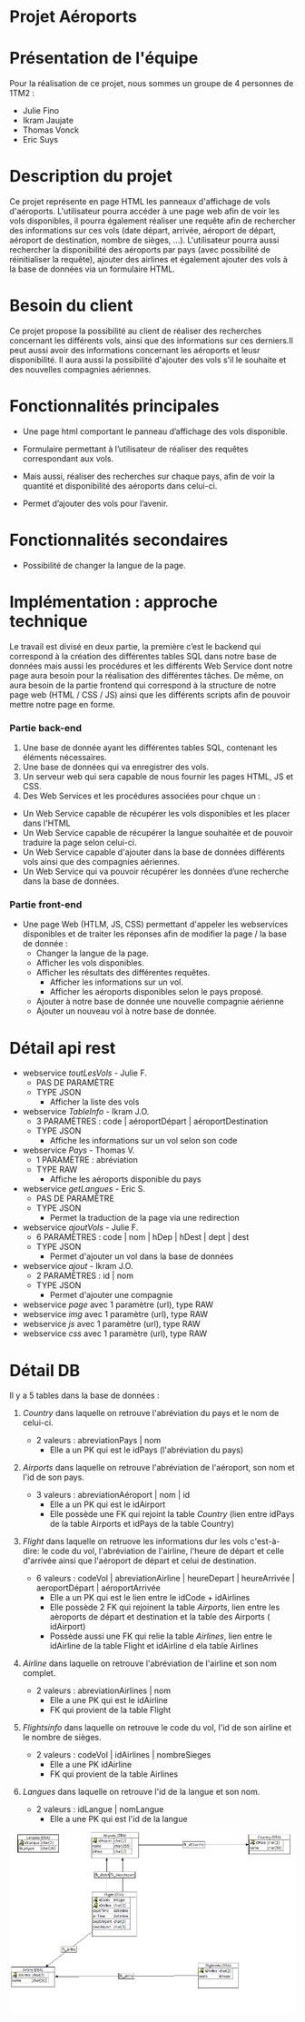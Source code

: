 # Projet Aéroports

# Présentation de l'équipe
Pour la réalisation de ce projet, nous sommes un groupe de 4 personnes de 1TM2 :
*	Julie Fino
*	Ikram Jaujate
*	Thomas Vonck
*	Eric Suys

# Description du projet 
Ce projet représente en page HTML les panneaux d'affichage de vols d'aéroports. L'utilisateur pourra accéder à une page web afin de voir les vols disponibles, il pourra également réaliser une requête afin de rechercher des informations sur ces vols (date départ, arrivée, aéroport de départ, aéroport de destination, nombre de sièges, ...). 
L'utilisateur pourra aussi rechercher la disponibilité des aéroports par pays (avec possibilité de réinitialiser la requête), ajouter des airlines et également ajouter des vols à la base de données via un formulaire HTML.

# Besoin du client
Ce projet propose la possibilité au client de réaliser des recherches concernant les différents vols, ainsi que des informations sur ces derniers.Il peut aussi avoir des informations concernant les aéroports et leusr disponibilité. Il aura aussi la possibilité d'ajouter des vols s'il le souhaite et des nouvelles compagnies aériennes.
# Fonctionnalités principales
* Une page html comportant le panneau d’affichage des vols disponible.

* Formulaire permettant à l’utilisateur de réaliser des requêtes correspondant aux vols.

* Mais aussi, réaliser des recherches sur chaque pays, afin de voir la quantité et disponibilité des aéroports dans celui-ci.

* Permet d’ajouter des vols pour l’avenir.

# Fonctionnalités secondaires
* Possibilité de changer la langue de la page. 

# Implémentation : approche technique
Le travail est divisé en deux partie, la première c’est le backend qui correspond à la création des différentes tables SQL dans notre base de données mais aussi les procédures et les différents Web Service dont notre page aura besoin pour la réalisation des différentes tâches. De même, on aura besoin de la partie frontend qui correspond à la structure de notre page web (HTML / CSS / JS) ainsi que les différents scripts afin de pouvoir mettre notre page en forme.

### Partie back-end
1. Une base de donnée ayant les différentes tables SQL, contenant les éléments nécessaires.
2. Une base de données qui va enregistrer des vols.
3.	Un serveur web qui sera capable de nous fournir les pages HTML, JS et CSS.
4.	Des Web Services et les procédures associées pour chque un :
  *	Un Web Service capable de récupérer les vols disponibles et les placer dans l'HTML
  *	Un Web Service capable de récupérer la langue souhaitée et de pouvoir traduire la page selon celui-ci.
  *	Un Web Service capable d'ajouter dans la base de données différents vols ainsi que des compagnies aériennes.
  *	Un Web Service qui va pouvoir récupérer les données d’une recherche dans la base de données.

### Partie front-end
* Une page Web (HTLM, JS, CSS) permettant d'appeler les webservices disponibles et de traiter les réponses afin de modifier la page / la base de donnée :
  *	Changer la langue de la page.
  *	Afficher les vols disponibles.
  *	Afficher les résultats des différentes requêtes. 
    * Afficher les informations sur un vol.
    * Afficher les aéroports disponibles selon le pays proposé.
  * Ajouter à notre base de donnée une nouvelle compagnie aérienne
  * Ajouter un nouveau vol à notre base de donnée.

# Détail api rest

* webservice *toutLesVols* - Julie F.
  * PAS DE PARAMÈTRE 
  * TYPE JSON
    * Afficher la liste des vols
* webservice *TableInfo* - Ikram J.O.
  * 3 PARAMÈTRES : code | aéroportDépart | aéroportDestination
  * TYPE JSON
    * Affiche les informations sur un vol selon son code
* webservice *Pays* - Thomas V.
  * 1 PARAMÈTRE : abréviation
  * TYPE RAW
    * Affiche les aéroports disponible du pays
* webservice *getLangues* - Eric S.
  * PAS DE PARAMÈTRE
  * TYPE JSON
    *  Permet la traduction de la page via une redirection
* webservice *ajoutVols* - Julie F.
  * 6 PARAMÈTRES : code | nom | hDep | hDest | dept | dest
  * TYPE JSON
    *  Permet d'ajouter un vol dans la base de données
* webservice *ajout* - Ikram J.O.
  * 2 PARAMÈTRES : id | nom
  * TYPE JSON
    * Permet d'ajouter une compagnie
* webservice *page* avec 1 paramètre (url), type RAW 
* webservice *img* avec 1 paramètre (url), type RAW
* webservice *js* avec 1 paramètre (url), type RAW
* webservice *css* avec 1 paramètre (url), type RAW


# Détail DB
Il y a 5 tables dans la base de données :
1. *Country* dans laquelle on retrouve l'abréviation du pays et le nom de celui-ci.
     * 2 valeurs : abreviationPays | nom
       * Elle a un PK qui est le idPays (l'abréviation du pays)
       
2. *Airports* dans laquelle on retrouve l'abréviation de l'aéroport, son nom et l'id de son pays.
     * 3 valeurs : abreviationAéroport | nom | id
       * Elle a un PK qui est le idAirport 
       * Elle possède une FK qui rejoint la table *Country* (lien entre idPays de la table Airports et idPays de la table    Country)
       
3. *Flight* dans laquelle on retruove les informations dur les vols c'est-à-dire: le code du vol, l'abréviation de l'airline, l'heure de départ et celle d'arrivée ainsi que l'aéroport de départ et celui de destination.
     * 6 valeurs : codeVol | abreviationAirline | heureDepart | heureArrivée | aeroportDépart | aéroportArrivée
       * Elle a un PK qui est le lien entre le idCode + idAirlines
       * Elle possède 2 FK qui rejoinent la table *Airports*, lien entre les aèroports de départ et destination et la table des Airports ( idAirport)
       * Possède aussi une FK qui relie la table *Airlines*, lien entre le idAirline de la table Flight et idAirline d ela table Airlines
       
4. *Airline* dans laquelle on retrouve l'abréviation de l'airline et son nom complet.
     * 2 valeurs : abreviationAirlines | nom
       * Elle a une PK qui est le idAirline
       * FK qui provient de la table Flight
       
5. *Flightsinfo* dans laquelle on retrouve le code du vol, l'id de son airline et le nombre de sièges.
     * 2 valeurs : codeVol | idAirlines | nombreSieges
       * Elle a une PK idAirline 
       * FK qui provient de la table Airlines
       
6. *Langues* dans laquelle on retrouve l'id de la langue et son nom.
     * 2 valeurs : idLangue | nomLangue
       * Elle a une PK qui est l'id de la langue

![](image/tableau.png)
